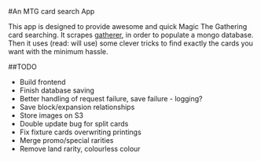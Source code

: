 #An MTG card search App

This app is designed to provide awesome and quick Magic The Gathering card searching.
It scrapes [gatherer](http://gatherer.wizards.com/Pages/Default.aspx), in order to populate a mongo database.
Then it uses (read: will use) some clever tricks to find exactly the cards you want with the minimum hassle.

##TODO

 - Build frontend
 - Finish database saving
 - Better handling of request failure, save failure - logging?
 - Save block/expansion relationships
 - Store images on S3
 - Double update bug for split cards
 - Fix fixture cards overwriting printings
 - Merge promo/special rarities
 - Remove land rarity, colourless colour